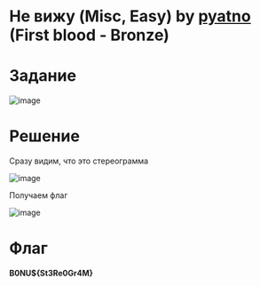 # Не вижу (Misc, Easy) by [pyatno](https://github.com/pyatno) (First blood - Bronze)

# Задание

![image](https://github.com/rolegiv/CTF-Writeups/assets/147992165/2cfcdc8a-9a93-4568-83e2-2c3792cafa45)

# Решение

Сразу видим, что это стереограмма

![image](https://github.com/rolegiv/CTF-Writeups/assets/147992165/8a6ad3ea-7c45-40a5-a3c2-0c544df704a5)

Получаем флаг

![image](https://github.com/rolegiv/CTF-Writeups/assets/147992165/ddfd0a7c-16db-43ae-9f1f-d2020866063a)

# Флаг

**B0NU${St3Re0Gr4M}**
